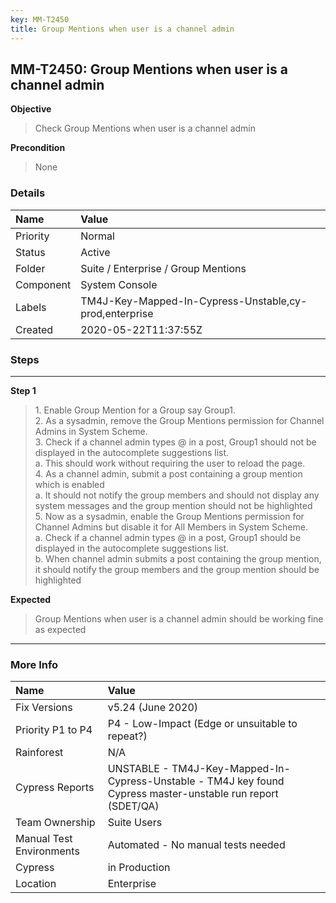 ```yaml
---
key: MM-T2450
title: Group Mentions when user is a channel admin
---
```


## MM-T2450: Group Mentions when user is a channel admin

**Objective**

> <article>Check Group Mentions when user is a channel admin</article>

**Precondition**

> <article>None</article>

### Details

| Name      | Value                                                  |
| :-------- | :----------------------------------------------------- |
| Priority  | Normal                                                 |
| Status    | Active                                                 |
| Folder    | Suite / Enterprise / Group Mentions                    |
| Component | System Console                                         |
| Labels    | TM4J-Key-Mapped-In-Cypress-Unstable,cy-prod,enterprise |
| Created   | 2020-05-22T11:37:55Z                                   |

### Steps

<hr/>

**Step 1**

> <article>1. Enable Group Mention for a Group say Group1.<br />    2. As a sysadmin, remove the Group Mentions permission for Channel Admins in System Scheme. <br />    3. Check if a channel admin types @ in a post, Group1 should not be displayed in the autocomplete suggestions list. <br />        a. This should work without requiring the user to reload the page. <br />    4. As a channel admin, submit a post containing a group mention which is enabled<br />        a. It should not notify the group members and should not display any system messages and the group mention should not be highlighted<br />    5. Now as a sysadmin, enable the Group Mentions permission for Channel Admins but disable it for All Members in System Scheme. <br />        a. Check if a channel admin types @ in a post, Group1 should be displayed in the autocomplete suggestions list. <br />        b. When channel admin submits a post containing the group mention, it should notify the group members and the group mention should be highlighted</article>

**Expected**

> <article>Group Mentions when user is a channel admin should be working fine as expected</article>

<hr/>

### More Info

| Name                     | Value                                                                                                        |
| :----------------------- | :----------------------------------------------------------------------------------------------------------- |
| Fix Versions             | v5.24 (June 2020)                                                                                            |
| Priority P1 to P4        | P4 - Low-Impact (Edge or unsuitable to repeat?)                                                              |
| Rainforest               | N/A                                                                                                          |
| Cypress Reports          | UNSTABLE - TM4J-Key-Mapped-In-Cypress-Unstable - TM4J key found Cypress master-unstable run report (SDET/QA) |
| Team Ownership           | Suite Users                                                                                                  |
| Manual Test Environments | Automated - No manual tests needed                                                                           |
| Cypress                  | in Production                                                                                                |
| Location                 | Enterprise                                                                                                   |
